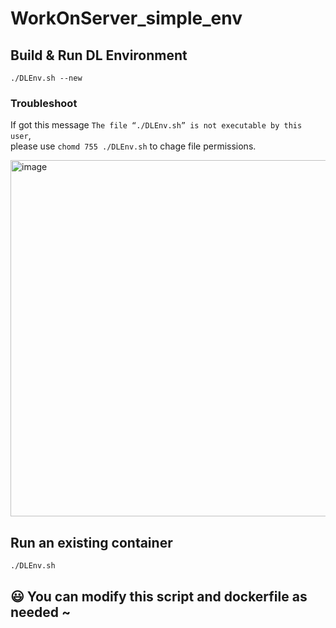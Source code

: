# WorkOnServer_simple_env

## Build & Run DL Environment
```
./DLEnv.sh --new
```
### Troubleshoot
If got this message
`The file “./DLEnv.sh” is not executable by this user`, <br>
please use `chomd 755 ./DLEnv.sh` to chage file permissions.

<img width="570" alt="image" src="https://user-images.githubusercontent.com/58781800/227913323-03f5be3d-6ac0-44b4-83b3-40d0407f7763.png">

## Run an existing container
```
./DLEnv.sh
```

## 😃 You can modify this script and dockerfile as needed ~
